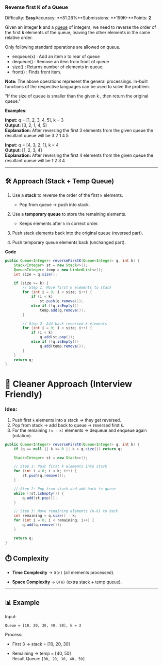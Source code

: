 ### Reverse first K of a Queue

Difficulty: **Easy**Accuracy: **81.28%**Submissions: **159K+**Points: **2**

Given an integer **k** and a [queue](http://www.geeksforgeeks.org/queue-data-structure/) of integers, we need to reverse the order of the first **k** elements of the queue, leaving the other elements in the same relative order.

Only following standard operations are allowed on queue.

- enqueue(x) : Add an item x to rear of queue
- dequeue() : Remove an item from front of queue
- size() : Returns number of elements in queue.
- front() : Finds front item.  
    

**Note:** The above operations represent the general processings. In-built functions of the respective languages can be used to solve the problem.

"If the size of queue is smaller than the given k , then return the original queue."

**Examples:**

**Input:** q = [1, 2, 3, 4, 5], k = 3  
**Output:** [3, 2, 1, 4, 5]  
**Explanation:** After reversing the first 3 elements from the given queue the resultant queue will be 3 2 1 4 5

**Input:** q = [4, 3, 2, 1], k = 4  
**Output:** [1, 2, 3, 4]   
**Explanation:** After reversing the first 4 elements from the given queue the resultant queue will be 1 2 3 4

---------------------------------------------------------------
## 🛠️ Approach (Stack + Temp Queue)

1. Use a **stack** to reverse the order of the first `k` elements.
    
    - Pop from queue → push into stack.
        
2. Use a **temporary queue** to store the remaining elements.
    
    - Keeps elements after `k` in correct order.
        
3. Push stack elements back into the original queue (reversed part).
    
4. Push temporary queue elements back (unchanged part).

**Code**
```java
public Queue<Integer> reverseFirstK(Queue<Integer> q, int k) {
    Stack<Integer> st = new Stack<>();
    Queue<Integer> temp = new LinkedList<>();
    int size = q.size();

    if (size >= k) {
        // Step 1: Move first k elements to stack
        for (int i = 0; i < size; i++) {
            if (i < k)
                st.push(q.remove());
            else if (!q.isEmpty())
                temp.add(q.remove());
        }

        // Step 2: Add back reversed k elements
        for (int i = 0; i < size; i++) {
            if (i < k)
                q.add(st.pop());
            else if (!q.isEmpty())
                q.add(temp.remove());
        }
    }
    return q;
}


```

# 🚀 Cleaner Approach (Interview Friendly)

### Idea:

1. Push first `k` elements into a stack → they get reversed.
2. Pop from stack → add back to queue → reversed first `k`.
3. For the remaining `(n - k)` elements → dequeue and enqueue again (rotation).

```java
public Queue<Integer> reverseFirstK(Queue<Integer> q, int k) {
    if (q == null || k <= 0 || k > q.size()) return q;

    Stack<Integer> st = new Stack<>();

    // Step 1: Push first k elements into stack
    for (int i = 0; i < k; i++) {
        st.push(q.remove());
    }

    // Step 2: Pop from stack and add back to queue
    while (!st.isEmpty()) {
        q.add(st.pop());
    }

    // Step 3: Move remaining elements (n-k) to back
    int remaining = q.size() - k;
    for (int i = 0; i < remaining; i++) {
        q.add(q.remove());
    }

    return q;
}


```

## ⏱️ Complexity

- **Time Complexity** → `O(n)` (all elements processed).
    
- **Space Complexity** → `O(n)` (extra stack + temp queue).
    

---

## 📊 Example

Input:

`Queue = [10, 20, 30, 40, 50], k = 3`

Process:

- First 3 → stack = [10, 20, 30]
    
- Remaining → temp = [40, 50]  
 Result Queue:
`[30, 20, 10, 40, 50]`